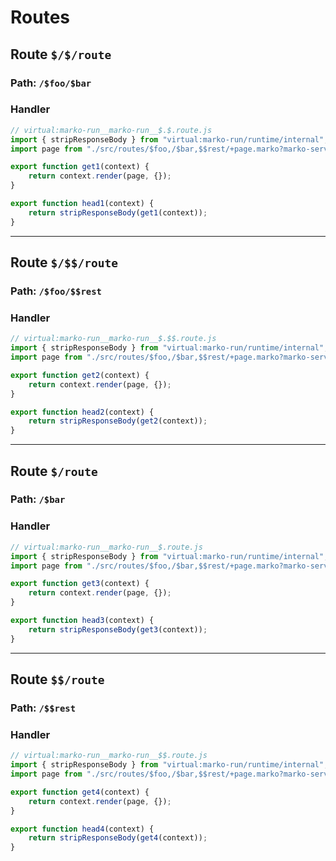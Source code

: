 # Routes

## Route ``$/$/route``
### Path: ``/$foo/$bar``
### Handler
```js
// virtual:marko-run__marko-run__$.$.route.js
import { stripResponseBody } from "virtual:marko-run/runtime/internal";
import page from "./src/routes/$foo,/$bar,$$rest/+page.marko?marko-server-entry";

export function get1(context) {
	return context.render(page, {});
}

export function head1(context) {
	return stripResponseBody(get1(context));
}
```
---
## Route ``$/$$/route``
### Path: ``/$foo/$$rest``
### Handler
```js
// virtual:marko-run__marko-run__$.$$.route.js
import { stripResponseBody } from "virtual:marko-run/runtime/internal";
import page from "./src/routes/$foo,/$bar,$$rest/+page.marko?marko-server-entry";

export function get2(context) {
	return context.render(page, {});
}

export function head2(context) {
	return stripResponseBody(get2(context));
}
```
---
## Route ``$/route``
### Path: ``/$bar``
### Handler
```js
// virtual:marko-run__marko-run__$.route.js
import { stripResponseBody } from "virtual:marko-run/runtime/internal";
import page from "./src/routes/$foo,/$bar,$$rest/+page.marko?marko-server-entry";

export function get3(context) {
	return context.render(page, {});
}

export function head3(context) {
	return stripResponseBody(get3(context));
}
```
---
## Route ``$$/route``
### Path: ``/$$rest``
### Handler
```js
// virtual:marko-run__marko-run__$$.route.js
import { stripResponseBody } from "virtual:marko-run/runtime/internal";
import page from "./src/routes/$foo,/$bar,$$rest/+page.marko?marko-server-entry";

export function get4(context) {
	return context.render(page, {});
}

export function head4(context) {
	return stripResponseBody(get4(context));
}
```
